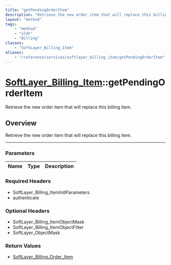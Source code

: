 ```yaml
---
title: "getPendingOrderItem"
description: "Retrieve the new order item that will replace this billing item."
layout: "method"
tags:
    - "method"
    - "sldn"
    - "Billing"
classes:
    - "SoftLayer_Billing_Item"
aliases:
    - "/reference/services/softlayer_billing_item/getPendingOrderItem"
---
```

# [SoftLayer_Billing_Item](/reference/services/SoftLayer_Billing_Item)::getPendingOrderItem

Retrieve the new order item that will replace this billing item.


## Overview 
Retrieve the new order item that will replace this billing item.

-----

### Parameters 
|Name | Type | Description |
| --- | --- | --- |


### Required Headers
* SoftLayer_Billing_ItemInitParameters
* authenticate


### Optional Headers
* SoftLayer_Billing_ItemObjectMask
* SoftLayer_Billing_ItemObjectFilter
* SoftLayer_ObjectMask

### Return Values
* <a href='/reference/datatypes/SoftLayer_Billing_Order_Item'>SoftLayer_Billing_Order_Item </a>




